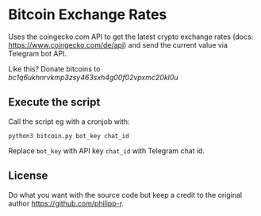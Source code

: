 # Bitcoin Exchange Rates

Uses the coingecko.com API to get the latest crypto exchange rates (docs: <https://www.coingecko.com/de/api>) and send the current value via Telegram bot API.

Like this? Donate bitcoins to _bc1q6ukhnrvkmp3zsy463sxh4g00f02vpxmc20kl0u_

## Execute the script

Call the script eg with a cronjob with:
```
python3 bitcoin.py bot_key chat_id
```

Replace `bot_key` with API key `chat_id` with Telegram chat id.

## License

Do what you want with the source code but keep a credit to the original author <https://github.com/philipp-r>.
